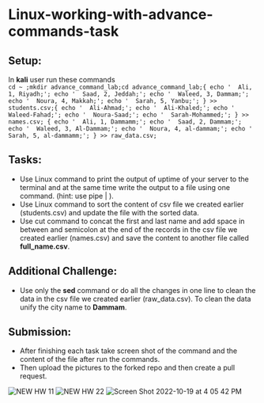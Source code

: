 # Linux-working-with-advance-commands-task

## Setup:

In **kali** user run these commands <br/>
`cd ~ ;mkdir advance_command_lab;cd advance_command_lab;{ echo '  Ali, 1, Riyadh;';
        echo '  Saad, 2, Jeddah;';
        echo '  Waleed, 3, Dammam;';
        echo '  Noura, 4, Makkah;';
        echo '  Sarah, 5, Yanbu;';
} >> students.csv;{ echo '  Ali-Ahmad;';
        echo '  Ali-Khaled;';
        echo '  Waleed-Fahad;';
        echo '  Noura-Saad;';
        echo '  Sarah-Mohammed;';
} >> names.csv; { echo '  Ali, 1, Dammamm;';
        echo '  Saad, 2, Dammam;';
        echo '  Waleed, 3, Al-Dammam;';
        echo '  Noura, 4, al-dammam;';
        echo '  Sarah, 5, al-dammamm;';
} >> raw_data.csv;`




## Tasks:

- Use Linux command to print the output of uptime of your server to the terminal and at the same time write the output to a file using one command. (hint: use pipe | ).
- Use Linux command to sort the content of csv file we created earlier (students.csv) and update the file with the sorted data.
- Use cut command to concat the first and last name and add space in between and semicolon at the end of the records in the csv file we created earlier (names.csv) and save the content to another file called **full_name.csv**.

## Additional Challenge:

- Use only the **sed** command or do all the changes in one line to clean the data in the csv file we created earlier (raw_data.csv). To clean the data unify the city name to **Dammam**.



## Submission:

- After finishing each task take screen shot of the command and the content of the file after run the commands.
- Then upload the pictures to the forked repo and then create a pull request.


![NEW HW 11](https://user-images.githubusercontent.com/113862309/196694482-f583049c-918d-4323-8d2f-5277e4e4020c.png)
![NEW HW 22](https://user-images.githubusercontent.com/113862309/196694514-72f02cf8-5ba2-4033-9913-79dbaaacd732.png)
![Screen Shot 2022-10-19 at 4 05 42 PM](https://user-images.githubusercontent.com/113862309/196699424-10d96fc8-1908-4a0d-bd1a-07ee2b986215.png)
